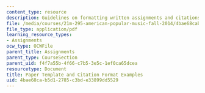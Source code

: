 ```yaml
---
content_type: resource
description: Guidelines on formatting written assignments and citations.
file: /media/courses/21m-295-american-popular-music-fall-2014/4bae68cab5d12785c3bde33899dd5529_MIT21M_295F14_PaprTemplat.pdf
file_type: application/pdf
learning_resource_types:
- Assignments
ocw_type: OCWFile
parent_title: Assignments
parent_type: CourseSection
parent_uid: f4f7a55b-4f66-c7b5-3e5c-1ef0ca65dcea
resourcetype: Document
title: Paper Template and Citation Format Examples
uid: 4bae68ca-b5d1-2785-c3bd-e33899dd5529
---
```

